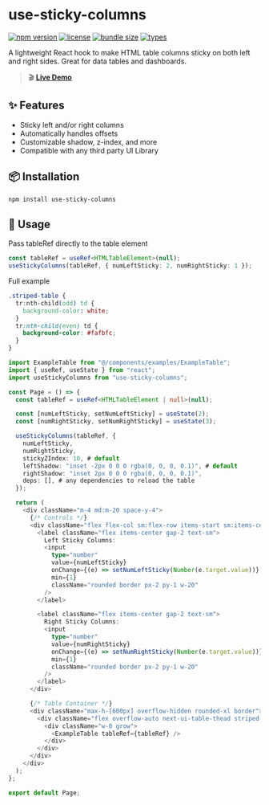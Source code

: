 # use-sticky-columns

[![npm version](https://img.shields.io/npm/v/use-sticky-columns.svg)](https://www.npmjs.com/package/use-sticky-columns)
[![license](https://img.shields.io/npm/l/use-sticky-columns.svg)](LICENSE)
[![bundle size](https://img.shields.io/bundlephobia/minzip/use-sticky-columns)](https://bundlephobia.com/package/use-sticky-columns)
[![types](https://img.shields.io/npm/types/use-sticky-columns.svg)](https://www.npmjs.com/package/use-sticky-columns)

A lightweight React hook to make HTML table columns sticky on both left and right sides. Great for data tables and dashboards.

> 🎬 **[Live Demo](https://chinmay.annadate.in/demos/use-sticky-columns)**

## ✨ Features

- Sticky left and/or right columns
- Automatically handles offsets
- Customizable shadow, z-index, and more
- Compatible with any third party UI Library

## 📦 Installation

```bash
npm install use-sticky-columns
```

## 🚀 Usage
Pass tableRef directly to the table element

```typescript
const tableRef = useRef<HTMLTableElement>(null);
useStickyColumns(tableRef, { numLeftSticky: 2, numRightSticky: 1 });
```

Full example
```css
.striped-table {
  tr:nth-child(odd) td {
    background-color: white;
  }
  tr:nth-child(even) td {
    background-color: #fafbfc;
  }
}
```

```typescript
import ExampleTable from "@/components/examples/ExampleTable";
import { useRef, useState } from "react";
import useStickyColumns from "use-sticky-columns";

const Page = () => {
  const tableRef = useRef<HTMLTableElement | null>(null);

  const [numLeftSticky, setNumLeftSticky] = useState(2);
  const [numRightSticky, setNumRightSticky] = useState(3);

  useStickyColumns(tableRef, {
    numLeftSticky,
    numRightSticky,
    stickyZIndex: 10, # default
    leftShadow: "inset -2px 0 0 0 rgba(0, 0, 0, 0.1)", # default
    rightShadow: "inset 2px 0 0 0 rgba(0, 0, 0, 0.1)",
    deps: [], # any dependencies to reload the table
  });

  return (
    <div className="m-4 md:m-20 space-y-4">
      {/* Controls */}
      <div className="flex flex-col sm:flex-row items-start sm:items-center gap-4">
        <label className="flex items-center gap-2 text-sm">
          Left Sticky Columns:
          <input
            type="number"
            value={numLeftSticky}
            onChange={(e) => setNumLeftSticky(Number(e.target.value))}
            min={1}
            className="rounded border px-2 py-1 w-20"
          />
        </label>

        <label className="flex items-center gap-2 text-sm">
          Right Sticky Columns:
          <input
            type="number"
            value={numRightSticky}
            onChange={(e) => setNumRightSticky(Number(e.target.value))}
            min={1}
            className="rounded border px-2 py-1 w-20"
          />
        </label>
      </div>

      {/* Table Container */}
      <div className="max-h-[600px] overflow-hidden rounded-xl border">
        <div className="flex overflow-auto next-ui-table-thead striped-table max-h-[600px]">
          <div className="w-0 grow">
            <ExampleTable tableRef={tableRef} />
          </div>
        </div>
      </div>
    </div>
  );
};

export default Page;
```
